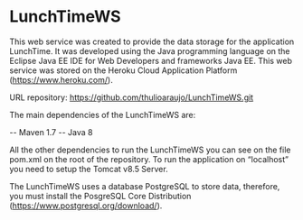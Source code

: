 # LunchTimeWS

This web service was created to provide the data storage for the application LunchTime. It was developed using the Java programming language on the Eclipse Java EE IDE for Web Developers and frameworks Java EE. This web service was stored on the Heroku Cloud Application Platform (https://www.heroku.com/).

URL repository: https://github.com/thulioaraujo/LunchTimeWS.git

The main dependencies of the LunchTimeWS are:

-- Maven 1.7
-- Java 8

All the other dependencies to run the LunchTimeWS you can see on the file pom.xml on the root of the repository. To run the application on “localhost” you need to setup the Tomcat v8.5 Server.

The LunchTimeWS uses a database PostgreSQL to store data, therefore, you must install the PosgreSQL Core Distribution (https://www.postgresql.org/download/). 